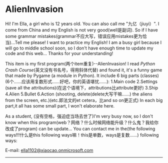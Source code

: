 # AlienInvasion
Hi! 
I'm Ella, a girl who is 12 years old. You can also call me "九亿（jiuyi）".
I come from China and my English is not very good(well是副词). So if I have some grammar mistakes(grammar不应大写，错误应用mistakes更为恰当)...Tell me please! I want to practice my English!
I am a busy girl because I will go to middle school soon, so I don't have enough time to update my code and this web... Thanks for your understanding!

This item is my first program(两个item重复)--AlienInvasion!
I read *Python Crash Course*(英文没有书名号，得用斜体代替) and found it, it's a funny game that made by Pygame (a module in Python).
It include 6 big parts (classes)(6个……应该用复数形式……好吧，你的英语堪忧……):
1.Main code
2.Settings (save all the attributions)(在这个语境下，attributions比attribute更好)
3.Ship
4.Alien
5.Bullet
6.Action (shooting, delete(delete大写干嘛……) the aliens from the screen, etc.)(etc.即法文的et cetera，比and so on更正式)
In each big part,it all has some small part, I won't elaborate here.

As a student, (没有空格，强迫症当场去世了)I'm very busy now, so I don't know when this program(web？网络？什么时候网络能升级？什么鬼？我给你改成了program) can be update...
You can contact me in the(the following ways!!!什么是this following ways嘛！this是单数，ways是复数……) following ways:

E-mail: ella1102@xiaocao.onmicrosoft.com

---------------------------------------------------------------------------------


